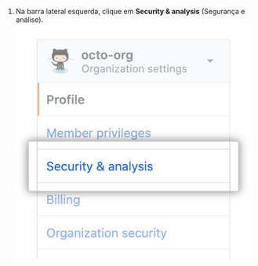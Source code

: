 1. Na barra lateral esquerda, clique em **Security & analysis** (Segurança e análise). !["Security & analysis" (Segurança e análise) aba nas configurações da organização](/assets/images/help/organizations/org-settings-security-and-analysis.png)
